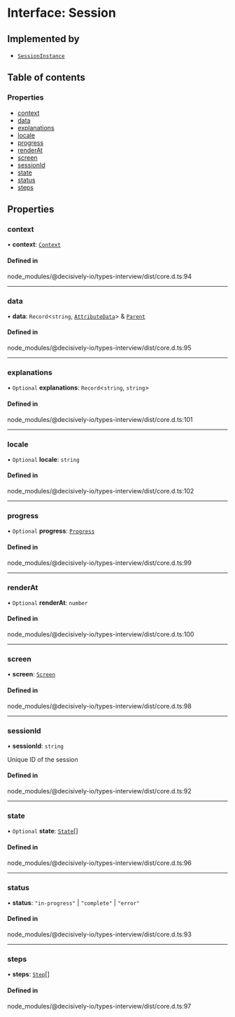 # Interface: Session

## Implemented by

- [`SessionInstance`](../wiki/SessionInstance)

## Table of contents

### Properties

- [context](../wiki/Session#context)
- [data](../wiki/Session#data)
- [explanations](../wiki/Session#explanations)
- [locale](../wiki/Session#locale)
- [progress](../wiki/Session#progress)
- [renderAt](../wiki/Session#renderat)
- [screen](../wiki/Session#screen)
- [sessionId](../wiki/Session#sessionid)
- [state](../wiki/Session#state)
- [status](../wiki/Session#status)
- [steps](../wiki/Session#steps)

## Properties

### context

• **context**: [`Context`](../wiki/Context)

#### Defined in

node_modules/@decisively-io/types-interview/dist/core.d.ts:94

___

### data

• **data**: `Record`<`string`, [`AttributeData`](../wiki/AttributeData)\> & [`Parent`](../wiki/Parent)

#### Defined in

node_modules/@decisively-io/types-interview/dist/core.d.ts:95

___

### explanations

• `Optional` **explanations**: `Record`<`string`, `string`\>

#### Defined in

node_modules/@decisively-io/types-interview/dist/core.d.ts:101

___

### locale

• `Optional` **locale**: `string`

#### Defined in

node_modules/@decisively-io/types-interview/dist/core.d.ts:102

___

### progress

• `Optional` **progress**: [`Progress`](../wiki/Progress)

#### Defined in

node_modules/@decisively-io/types-interview/dist/core.d.ts:99

___

### renderAt

• `Optional` **renderAt**: `number`

#### Defined in

node_modules/@decisively-io/types-interview/dist/core.d.ts:100

___

### screen

• **screen**: [`Screen`](../wiki/Screen)

#### Defined in

node_modules/@decisively-io/types-interview/dist/core.d.ts:98

___

### sessionId

• **sessionId**: `string`

Unique ID of the session

#### Defined in

node_modules/@decisively-io/types-interview/dist/core.d.ts:92

___

### state

• `Optional` **state**: [`State`](../wiki/State)[]

#### Defined in

node_modules/@decisively-io/types-interview/dist/core.d.ts:96

___

### status

• **status**: ``"in-progress"`` \| ``"complete"`` \| ``"error"``

#### Defined in

node_modules/@decisively-io/types-interview/dist/core.d.ts:93

___

### steps

• **steps**: [`Step`](../wiki/Step)[]

#### Defined in

node_modules/@decisively-io/types-interview/dist/core.d.ts:97
